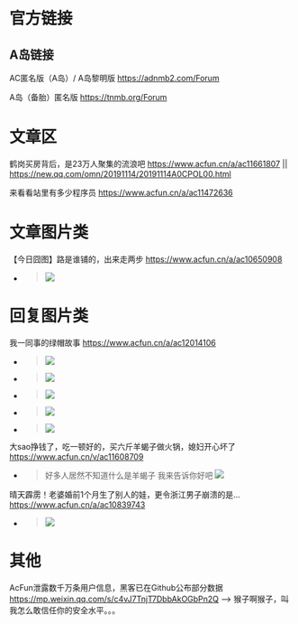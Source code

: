 
# 官方链接

## A岛链接

AC匿名版（A岛）/ A岛黎明版 https://adnmb2.com/Forum

A岛（备胎）匿名版 https://tnmb.org/Forum


# 文章区

鹤岗买房背后，是23万人聚集的流浪吧 https://www.acfun.cn/a/ac11661807 || https://new.qq.com/omn/20191114/20191114A0CPOL00.html

来看看站里有多少程序员 https://www.acfun.cn/a/ac11472636

# 文章图片类

【今日囧图】路是谁铺的，出来走两步 https://www.acfun.cn/a/ac10650908
- > ![](https://imgs.aixifan.com/o_1dhbqu8k0120e1ufa1nv21uht11u03c.jpg)

# 回复图片类

我一同事的绿帽故事 https://www.acfun.cn/a/ac12014106
- > ![](https://imgs.aixifan.com/content/2019_12_15/1576388669381.gif)
- > ![](https://imgs.aixifan.com/content/2019_12_15/1.5763688066424718E9.jpg)
- > ![](https://imgs.aixifan.com/content/2019_12_15/1.5763797657401056E9.jpg)
- > ![](https://imgs.aixifan.com/content/2019_12_15/1576393833405.JPG)
- > ![](https://imgs.aixifan.com/content/2019_12_15/1576380441512.JPG)

大sao挣钱了，吃一顿好的，买六斤羊蝎子做火锅，媳妇开心坏了 https://www.acfun.cn/v/ac11608709
- > 好多人居然不知道什么是羊蝎子 我来告诉你好吧 ![](https://imgs.aixifan.com/o_1dp9469vb1icvsmfnasg8128n7.jpg)

晴天霹雳！老婆婚前1个月生了别人的娃，更令浙江男子崩溃的是... https://www.acfun.cn/a/ac10839743
- > ![](https://imgs.aixifan.com/content/2019_08_31/1567221667707.gif)

# 其他

AcFun泄露数千万条用户信息，黑客已在Github公布部分数据 https://mp.weixin.qq.com/s/c4vJ7TnjT7DbbAkOGbPn2Q  -->  猴子啊猴子，叫我怎么敢信任你的安全水平。。。
